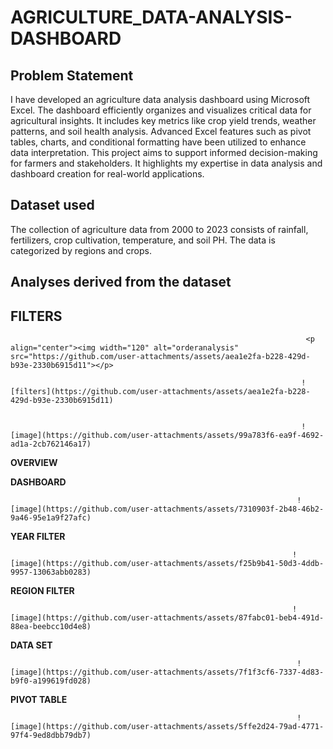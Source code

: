# AGRICULTURE_DATA-ANALYSIS-DASHBOARD

## Problem Statement
I have developed an agriculture data analysis dashboard using Microsoft Excel. The dashboard efficiently organizes and visualizes critical data for agricultural insights. It includes key metrics like crop yield trends, weather patterns, and soil health analysis. Advanced Excel features such as pivot tables, charts, and conditional formatting have been utilized to enhance data interpretation. This project aims to support informed decision-making for farmers and stakeholders. It highlights my expertise in data analysis and dashboard creation for real-world applications.


 ## Dataset used
The collection of agriculture data from 2000 to 2023 consists of rainfall, fertilizers, crop cultivation, temperature, and soil PH. The data is categorized by regions and crops.

## Analyses derived from the dataset

## FILTERS

                                                                      <p align="center"><img width="120" alt="orderanalysis" src="https://github.com/user-attachments/assets/aea1e2fa-b228-429d-b93e-2330b6915d11"></p>

                                                                     ![filters](https://github.com/user-attachments/assets/aea1e2fa-b228-429d-b93e-2330b6915d11)


                                                                     ![image](https://github.com/user-attachments/assets/99a783f6-ea9f-4692-ad1a-2cb762146a17)

**OVERVIEW**


**DASHBOARD**


                                                                     
                                                                    ![image](https://github.com/user-attachments/assets/7310903f-2b48-46b2-9a46-95e1a9f27afc)



**YEAR FILTER**


                                                                    
                                                                   ![image](https://github.com/user-attachments/assets/f25b9b41-50d3-4ddb-9957-13063abb0283)


**REGION FILTER**



                                                                   ![image](https://github.com/user-attachments/assets/87fabc01-beb4-491d-88ea-beebcc10d4e8)

**DATA SET**



                                                                    ![image](https://github.com/user-attachments/assets/7f1f3cf6-7337-4d83-b9f0-a199619fd028)


**PIVOT TABLE**



                                                                    ![image](https://github.com/user-attachments/assets/5ffe2d24-79ad-4771-97f4-9ed8dbb79db7)
